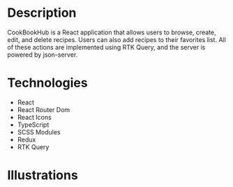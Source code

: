 # Description

CookBookHub is a React application that allows users to browse, create, edit, and delete recipes. Users can also add recipes to their favorites list. All of these actions are implemented using RTK Query, and the server is powered by json-server.

# Technologies

- React
- React Router Dom
- React Icons
- TypeScript
- SCSS Modules
- Redux
- RTK Query

# Illustrations
